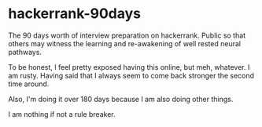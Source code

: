 # hackerrank-90days
The 90 days worth of interview preparation on hackerrank. Public so that others may witness the learning and re-awakening of well rested neural pathways.

To be honest, I feel pretty exposed having this online, but meh, whatever. I am rusty. Having said that I always seem to come back stronger the second time around.

Also, I'm doing it over 180 days because I am also doing other things.

I am nothing if not a rule breaker.
